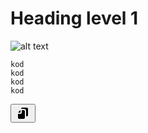 # Heading level 1
![alt text](../../static/images/jeden/jeden.jpg "Title")

<div class="bg-gray-200 rounded-lg overflow-hidden w-full flex">
    <div class="w-10/12">
<pre class=" bg-gray-200 px-3 py-3 rounded-lg">
<code class="text-sm code">kod
kod
kod
kod
</code></pre>
</div>
    <div class="w-2/12">
        <div class="flex items-center justify-end px-2 py-2">
            <button class="hover:bg-gray-300 active:bg-red-600 rounded">
                <svg class="w-8 h-8 text-gray-800 dark:text-white" aria-hidden="true" xmlns="http://www.w3.org/2000/svg" width="24" height="24" fill="currentColor" viewBox="0 0 24 24">
                    <path fill-rule="evenodd" d="M18 3a2 2 0 0 1 2 2v10a2 2 0 0 1-2 2h-1V9a4 4 0 0 0-4-4h-3a1.99 1.99 0 0 0-1 .267V5a2 2 0 0 1 2-2h7Z" clip-rule="evenodd" />
                    <path fill-rule="evenodd" d="M8 7.054V11H4.2a2 2 0 0 1 .281-.432l2.46-2.87A2 2 0 0 1 8 7.054ZM10 7v4a2 2 0 0 1-2 2H4v6a2 2 0 0 0 2 2h7a2 2 0 0 0 2-2V9a2 2 0 0 0-2-2h-3Z" clip-rule="evenodd" />
                </svg>
            </button>
        </div>
    </div>
</div>

<script>

  document.getElementById('copy').addEventListener('click', function() {
      const textArea = document.createElement('textarea');
      textArea.value = codeElement.textContent;
      document.body.appendChild(textArea);
      textArea.select();
      document.execCommand('copy');
      document.body.removeChild(textArea);
  });
</script>